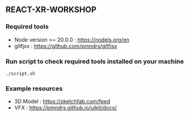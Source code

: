 ## REACT-XR-WORKSHOP

### Required tools
- Node version >= 20.0.0 : https://nodejs.org/en
- gltfjsx : https://github.com/pmndrs/gltfjsx

### Run script to check required tools installed on your machine
```
./script.sh
```

### Example resources
- 3D Model : https://sketchfab.com/feed
- VFX : https://pmndrs.github.io/uikit/docs/